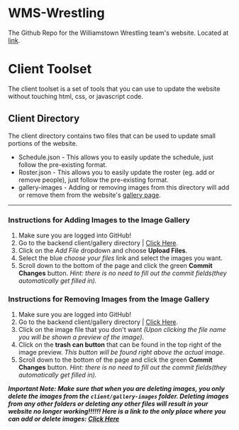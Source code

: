 # WMS-Wrestling

The Github Repo for the Williamstown Wrestling team's website. Located at [link](https://williamstownwrestling.com).

# Client Toolset

The client toolset is a set of tools that you can use to update the website without touching html, css, or javascript code.

## Client Directory
The client directory contains two files that can be used to update small portions of the website.

- Schedule.json - This allows you to easily update the schedule, just follow the pre-existing format.
- Roster.json - This allows you to easily update the roster (eg. add or remove people), just follow the pre-existing format.
- gallery-images - Adding or removing images from this directory will add or remove them from the website's [gallery page](https://williamstownwrestling.com/gallery).

---

### Instructions for Adding Images to the Image Gallery

1. Make sure you are logged into GitHub!
1. Go to the backend client/gallery directory | [Click Here](https://github.com/ProjectHarmonySites/WHS-Wrestling/tree/master/client/gallery-images).
1. Click on the *Add File* dropdown and choose **Upload Files**.
1. Select the blue *choose your files* link and select the images you want.
1. Scroll down to the bottom of the page and click the green **Commit Changes** button. *Hint: there is no need to fill out the commit fields(they automatically get filled in).*

### Instructions for Removing Images from the Image Gallery

1. Make sure you are logged into GitHub!
1. Go to the backend client/gallery directory | [Click Here](https://github.com/ProjectHarmonySites/WHS-Wrestling/tree/master/client/gallery-images).
1. Click on the image file that you don't want *(Upon clicking the file name you will be shown a preview of the image)*.
1. Click on the **trash can button** that can be found in the top right of the image preview. *This button will be found right above the actual image*. 
1. Scroll down to the bottom of the page and click the green **Commit Changes** button. *Hint: there is no need to fill out the commit fields(they automatically get filled in).*

***Important Note: Make sure that when you are deleting images, you only delete the images from the `client/gallery-images` folder. Deleting images from any other folders or deleting any other files will result in your website no longer working!!!!!! Here is a link to the only place where you can add or delete images: [Click Here](https://github.com/ProjectHarmonySites/WHS-Wrestling/tree/master/client/gallery-images)***
